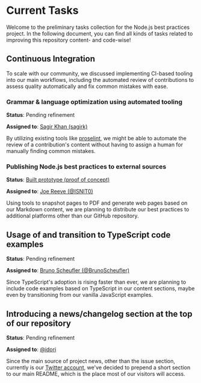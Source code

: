 # Current Tasks

Welcome to the preliminary tasks collection for the Node.js best practices project. In the following document, you can find all kinds of tasks related to improving this repository content- and code-wise!

## Continuous Integration

To scale with our community, we discussed implementing CI-based tooling into our main workflows, including the automated review of contributions to assess quality automatically and fix common mistakes with ease.

### Grammar & language optimization using automated tooling

**Status**: Pending refinement

**Assigned to**: [Sagir Khan (sagirk)](https://github.com/sagirk)

By utilizing existing tools like [proselint](https://github.com/amperser/proselint), we might be able to automate the review of a contribution's content without having to assign a human for manually finding common mistakes.

### Publishing Node.js best practices to external sources

**Status**: [Built prototype (proof of concept)](https://github.com/i0natan/nodebestpractices/pull/296)

**Assigned to**: [Joe Reeve (@ISNIT0)](https://github.com/ISNIT0)

Using tools to snapshot pages to PDF and generate web pages based on our Markdown content, we are planning to distribute our best practices to additional platforms other than our GitHub repository.

## Usage of and transition to TypeScript code examples

**Status**: Pending refinement

**Assigned to**: [Bruno Scheufler (@BrunoScheufler)](https://github.com/BrunoScheufler)

Since TypeScript's adoption is rising faster than ever, we are planning to include code examples based on TypeScript in our content sections, maybe even by transitioning from our vanilla JavaScript examples.

## Introducing a news/changelog section at the top of our repository

**Status**: Pending refinement

**Assigned to**: [@idori](https://github.com/idori)

Since the main source of project news, other than the issue section, currently is our [Twitter account](https://twitter.com/nodepractices), we've decided to prepend a short section to our main README, which is the place most of our visitors will access.
